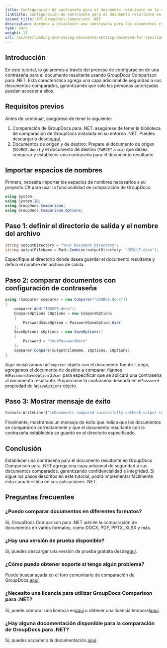 ```yaml
---
title: Configuración de contraseña para el documento resultante en la comparación de GroupDocs para .NET
linktitle: Configuración de contraseña para el documento resultante en la comparación de GroupDocs para .NET
second_title: API GroupDocs.Comparison .NET
description: Aprenda a establecer una contraseña para los documentos resultantes en GroupDocs Comparison para .NET. Mejore la seguridad y proteja sus archivos comparados.
type: docs
weight: 17
url: /es/net/loading-and-saving-documents/setting-password-for-resultant-document/
---
```

## Introducción
En este tutorial, lo guiaremos a través del proceso de configuración de una contraseña para el documento resultante usando GroupDocs Comparison para .NET. Esta característica agrega una capa adicional de seguridad a sus documentos comparados, garantizando que solo las personas autorizadas puedan acceder a ellos.
## Requisitos previos
Antes de continuar, asegúrese de tener lo siguiente:
1.  Comparación de GroupDocs para .NET: asegúrese de tener la biblioteca de comparación de GroupDocs instalada en su entorno .NET. Puedes descargarlo desde[aquí](https://releases.groupdocs.com/comparison/net/).
2. Documentos de origen y de destino: Prepare el documento de origen (`SOURCE.docx`) y el documento de destino (`TARGET.docx`) que desea comparar y establecer una contraseña para el documento resultante.

## Importar espacios de nombres
Primero, necesita importar los espacios de nombres necesarios a su proyecto C# para usar la funcionalidad de comparación de GroupDocs:
```csharp
using System;
using System.IO;
using GroupDocs.Comparison;
using GroupDocs.Comparison.Options;
```
## Paso 1: definir el directorio de salida y el nombre del archivo
```csharp
string outputDirectory = "Your Document Directory";
string outputFileName = Path.Combine(outputDirectory, "RESULT.docx");
```
Especifique el directorio donde desea guardar el documento resultante y defina el nombre del archivo de salida.
## Paso 2: comparar documentos con configuración de contraseña
```csharp
using (Comparer comparer = new Comparer("SOURCE.docx"))
{
    comparer.Add("TARGET.docx");
    CompareOptions cOptions = new CompareOptions
    {
        PasswordSaveOption = PasswordSaveOption.User
    };
    SaveOptions sOptions = new SaveOptions()
    {
        Password = "YourPasswordHere"
    };
    comparer.Compare(outputFileName, sOptions, cOptions);
}
```
 Aquí inicializamos un`Comparer` objeto con el documento fuente. Luego, agregamos el documento de destino a comparar. fijamos el`PasswordSaveOption` a`User` para especificar que se aplicará una contraseña al documento resultante. Proporcione la contraseña deseada en el`Password` propiedad de la`SaveOptions` objeto.
## Paso 3: Mostrar mensaje de éxito
```csharp
Console.WriteLine($"\nDocuments compared successfully.\nCheck output in {outputDirectory}.");
```
Finalmente, mostramos un mensaje de éxito que indica que los documentos se compararon correctamente y que el documento resultante con la contraseña establecida se guardó en el directorio especificado.

## Conclusión
Establecer una contraseña para el documento resultante en GroupDocs Comparison para .NET agrega una capa adicional de seguridad a sus documentos comparados, garantizando confidencialidad e integridad. Si sigue los pasos descritos en este tutorial, podrá implementar fácilmente esta característica en sus aplicaciones .NET.
## Preguntas frecuentes
### ¿Puedo comparar documentos en diferentes formatos?
Sí, GroupDocs Comparison para .NET admite la comparación de documentos en varios formatos, como DOCX, PDF, PPTX, XLSX y más.
### ¿Hay una versión de prueba disponible?
 Sí, puedes descargar una versión de prueba gratuita desde[aquí](https://releases.groupdocs.com/).
### ¿Cómo puedo obtener soporte si tengo algún problema?
 Puede buscar ayuda en el foro comunitario de comparación de GroupDocs.[aquí](https://forum.groupdocs.com/c/comparison/12).
### ¿Necesito una licencia para utilizar GroupDocs Comparison para .NET?
 Sí, puede comprar una licencia en[aquí](https://purchase.groupdocs.com/buy) u obtener una licencia temporal[aquí](https://purchase.groupdocs.com/temporary-license/).
### ¿Hay alguna documentación disponible para la comparación de GroupDocs para .NET?
 Sí, puedes acceder a la documentación.[aquí](https://reference.groupdocs.com/comparison/net/).